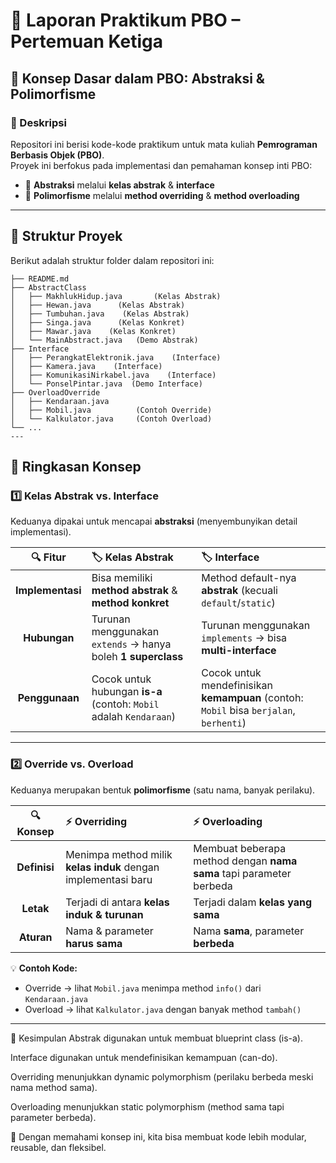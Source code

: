 # 📘 Laporan Praktikum PBO – Pertemuan Ketiga  

## 🔑 Konsep Dasar dalam PBO: Abstraksi & Polimorfisme  

### 📝 Deskripsi  
Repositori ini berisi kode-kode praktikum untuk mata kuliah **Pemrograman Berbasis Objek (PBO)**.  
Proyek ini berfokus pada implementasi dan pemahaman konsep inti PBO:  

- 🔹 **Abstraksi** melalui **kelas abstrak** & **interface**  
- 🔹 **Polimorfisme** melalui **method overriding** & **method overloading**  

---
## 📂 Struktur Proyek  

Berikut adalah struktur folder dalam repositori ini:  

```plaintext
├── README.md
├── AbstractClass
│   ├── MakhlukHidup.java       (Kelas Abstrak)
│   ├── Hewan.java      (Kelas Abstrak)
│   ├── Tumbuhan.java    (Kelas Abstrak)
│   ├── Singa.java      (Kelas Konkret)
│   ├── Mawar.java    (Kelas Konkret)
│   └── MainAbstract.java   (Demo Abstrak)
├── Interface
│   ├── PerangkatElektronik.java    (Interface)
│   ├── Kamera.java    (Interface)
│   ├── KomunikasiNirkabel.java    (Interface)
│   └── PonselPintar.java  (Demo Interface)
├── OverloadOverride
│   ├── Kendaraan.java
│   ├── Mobil.java          (Contoh Override)
│   └── Kalkulator.java     (Contoh Overload)
└── ...
---
```
## 📖 Ringkasan Konsep  

### 1️⃣ Kelas Abstrak vs. Interface  

Keduanya dipakai untuk mencapai **abstraksi** (menyembunyikan detail implementasi).  

| 🔍 Fitur | 🏷️ **Kelas Abstrak** | 🏷️ **Interface** |
| :---: | :--- | :--- |
| **Implementasi** | Bisa memiliki **method abstrak** & **method konkret** | Method default-nya **abstrak** (kecuali `default`/`static`) |
| **Hubungan** | Turunan menggunakan `extends` → hanya boleh **1 superclass** | Turunan menggunakan `implements` → bisa **multi-interface** |
| **Penggunaan** | Cocok untuk hubungan **is-a** (contoh: `Mobil` adalah `Kendaraan`) | Cocok untuk mendefinisikan **kemampuan** (contoh: `Mobil` bisa `berjalan`, `berhenti`) |

---

### 2️⃣ Override vs. Overload  

Keduanya merupakan bentuk **polimorfisme** (satu nama, banyak perilaku).  

| 🔍 Konsep | ⚡ **Overriding** | ⚡ **Overloading** |
| :---: | :--- | :--- |
| **Definisi** | Menimpa method milik **kelas induk** dengan implementasi baru | Membuat beberapa method dengan **nama sama** tapi parameter berbeda |
| **Letak** | Terjadi di antara **kelas induk & turunan** | Terjadi dalam **kelas yang sama** |
| **Aturan** | Nama & parameter **harus sama** | Nama **sama**, parameter **berbeda** |

💡 **Contoh Kode:**  
- Override → lihat `Mobil.java` menimpa method `info()` dari `Kendaraan.java`  
- Overload → lihat `Kalkulator.java` dengan banyak method `tambah()`  

---

🎯 Kesimpulan
Abstrak digunakan untuk membuat blueprint class (is-a).

Interface digunakan untuk mendefinisikan kemampuan (can-do).

Overriding menunjukkan dynamic polymorphism (perilaku berbeda meski nama method sama).

Overloading menunjukkan static polymorphism (method sama tapi parameter berbeda).

🚀 Dengan memahami konsep ini, kita bisa membuat kode lebih modular, reusable, dan fleksibel.
